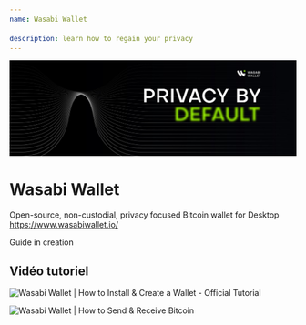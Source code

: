```yaml
---
name: Wasabi Wallet

description: learn how to regain your privacy
---
```


![wasabi](assets/cover.jpeg)

# Wasabi Wallet

Open-source, non-custodial, privacy focused Bitcoin wallet for Desktop
https://www.wasabiwallet.io/

Guide in creation

## Vidéo tutoriel

![Wasabi Wallet | How to Install & Create a Wallet - Official Tutorial](https://youtu.be/QHIpEYYqddE)

![Wasabi Wallet | How to Send & Receive Bitcoin](https://youtu.be/UbOAbXjzBJg)
